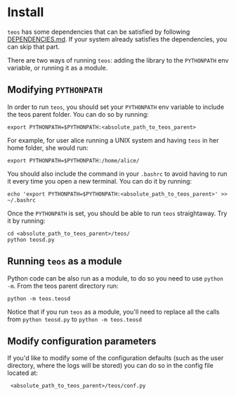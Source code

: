 # Install 

`teos` has some dependencies that can be satisfied by following [DEPENDENCIES.md](DEPENDENCIES.md). If your system already satisfies the dependencies, you can skip that part.

There are two ways of running `teos`: adding the library to the `PYTHONPATH` env variable, or running it as a module.

## Modifying `PYTHONPATH`
In order to run `teos`, you should set your `PYTHONPATH` env variable to include the teos parent folder. You can do so by running:

	export PYTHONPATH=$PYTHONPATH:<absolute_path_to_teos_parent>
	
For example, for user alice running a UNIX system and having `teos` in her home folder, she would run:
	
	export PYTHONPATH=$PYTHONPATH:/home/alice/
	
You should also include the command in your `.bashrc` to avoid having to run it every time you open a new terminal. You can do it by running:

	echo 'export PYTHONPATH=$PYTHONPATH:<absolute_path_to_teos_parent>' >> ~/.bashrc
	
Once the `PYTHONPATH` is set, you should be able to run `teos` straightaway. Try it by running:

	cd <absolute_path_to_teos_parent>/teos/
	python teosd.py
	
## Running `teos` as a module
Python code can be also run as a module, to do so you need to use `python -m`. From the teos parent directory run:

    python -m teos.teosd
    
Notice that if you run `teos` as a module, you'll need to replace all the calls from `python teosd.py` to `python -m teos.teosd` 

## Modify configuration parameters
If you'd like to modify some of the configuration defaults (such as the user directory, where the logs will be stored) you can do so in the config file located at:

	 <absolute_path_to_teos_parent>/teos/conf.py
